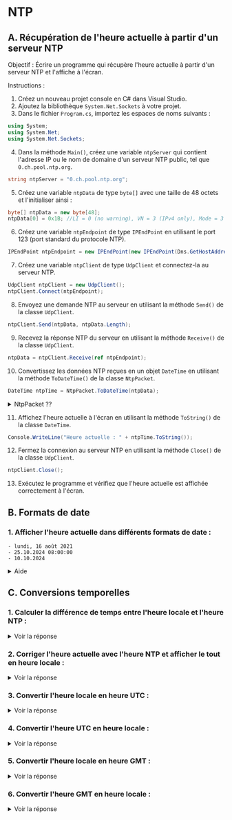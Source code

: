 # NTP

## A. Récupération de l'heure actuelle à partir d'un serveur NTP

Objectif : Écrire un programme qui récupère l'heure actuelle à partir d'un serveur NTP et l'affiche à l'écran.

Instructions :

1. Créez un nouveau projet console en C# dans Visual Studio.
2. Ajoutez la bibliothèque `System.Net.Sockets` à votre projet.
3. Dans le fichier `Program.cs`, importez les espaces de noms suivants :

```csharp
using System;
using System.Net;
using System.Net.Sockets;
```

4. Dans la méthode `Main()`, créez une variable `ntpServer` qui contient l'adresse IP ou le nom de domaine d'un serveur
   NTP public, tel que `0.ch.pool.ntp.org`.

```csharp
string ntpServer = "0.ch.pool.ntp.org";
```

5. Créez une variable `ntpData` de type `byte[]` avec une taille de 48 octets et l'initialiser ainsi :

```csharp
byte[] ntpData = new byte[48];
ntpData[0] = 0x1B; //LI = 0 (no warning), VN = 3 (IPv4 only), Mode = 3 (Client Mode)
```

6. Créez une variable `ntpEndpoint` de type `IPEndPoint` en utilisant le port 123 (port
   standard du protocole NTP).

```csharp
IPEndPoint ntpEndpoint = new IPEndPoint(new IPEndPoint(Dns.GetHostAddresses(ntpServer)[0], 123);
```

7. Créez une variable `ntpClient` de type `UdpClient` et connectez-la au serveur NTP.

```csharp
UdpClient ntpClient = new UdpClient();
ntpClient.Connect(ntpEndpoint);
```

8. Envoyez une demande NTP au serveur en utilisant la méthode `Send()` de la classe `UdpClient`.

```csharp
ntpClient.Send(ntpData, ntpData.Length);
```

9. Recevez la réponse NTP du serveur en utilisant la méthode `Receive()` de la classe `UdpClient`.

```csharp
ntpData = ntpClient.Receive(ref ntpEndpoint);
```

10. Convertissez les données NTP reçues en un objet `DateTime` en utilisant la méthode `ToDateTime()` de la
    classe `NtpPacket`.

```csharp
DateTime ntpTime = NtpPacket.ToDateTime(ntpData);
```

<details><summary>NtpPacket ??</summary>

Voici de quoi remplir NtpPacket
```csharp
ulong intPart = (ulong)ntpData[40] << 24 | (ulong)ntpData[41] << 16 | (ulong)ntpData[42] << 8 | (ulong)ntpData[43];
ulong fractPart = (ulong)ntpData[44] << 24 | (ulong)ntpData[45] << 16 | (ulong)ntpData[46] << 8 | (ulong)ntpData[47];

var milliseconds = (intPart * 1000) + ((fractPart * 1000) / 0x100000000L);
var networkDateTime = (new DateTime(1900, 1, 1)).AddMilliseconds((long)milliseconds);
```

</details>

11. Affichez l'heure actuelle à l'écran en utilisant la méthode `ToString()` de la classe `DateTime`.

```csharp
Console.WriteLine("Heure actuelle : " + ntpTime.ToString());
```

12. Fermez la connexion au serveur NTP en utilisant la méthode `Close()` de la classe `UdpClient`.

```csharp
ntpClient.Close();
```

13. Exécutez le programme et vérifiez que l'heure actuelle est affichée correctement à l'écran.

## B. Formats de date

### 1. Afficher l'heure actuelle dans différents formats de date :
    
    - lundi, 16 août 2021
    - 25.10.2024 08:00:00
    - 10.10.2024

<details><summary>Aide</summary>

```csharp
Console.WriteLine("Heure actuelle (format personnalisé) : " + ntpTime.ToString("dd/MM/yyyy HH:mm:ss"));
```
</details>

## C. Conversions temporelles

### 1. Calculer la différence de temps entre l'heure locale et l'heure NTP :

<details><summary>Voir la réponse</summary>

```csharp
TimeSpan timeDiff = DateTime.Now - ntpTime;
Console.WriteLine("Différence de temps : " + timeDiff.TotalSeconds + " secondes");
```
</details>


### 2. Corriger l'heure actuelle avec l'heure NTP et afficher le tout en heure locale :

<details><summary>Voir la réponse</summary>

```csharp
DateTime localTime = ntpTime.Add(timeDiff);
Console.WriteLine("Heure locale : " + localTime.ToString());
```
</details>


### 3. Convertir l'heure locale en heure UTC :

<details><summary>Voir la réponse</summary>

```csharp
DateTime utcTime = localTime.ToUniversalTime();
Console.WriteLine("Heure UTC : " + utcTime.ToString());
```
</details>


### 4. Convertir l'heure UTC en heure locale :


<details><summary>Voir la réponse</summary>

```csharp
localTime = utcTime.ToLocalTime();
Console.WriteLine("Heure locale (à partir de l'heure UTC) : " + localTime.ToString());
```
</details>


### 5. Convertir l'heure locale en heure GMT :

<details><summary>Voir la réponse</summary>
```csharp
DateTime gmtTime = localTime.ToUniversalTime().AddHours(-1); // Suisse en GMT+1
Console.WriteLine("Heure GMT : " + gmtTime.ToString());
```
</details>


### 6. Convertir l'heure GMT en heure locale :


<details><summary>Voir la réponse</summary>

```csharp
localTime = gmtTime.AddHours(1); // Ajustez l'ajustement horaire en fonction de votre fuseau horaire
Console.WriteLine("Heure locale (à partir de l'heure GMT) : " + localTime.ToString());
```
</details>

